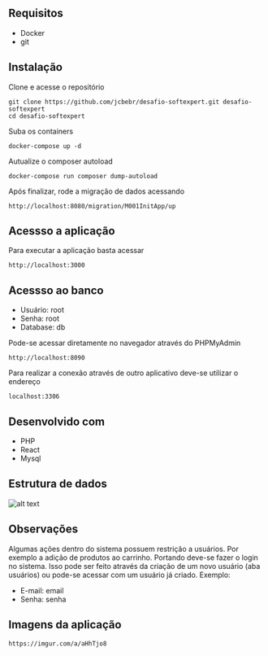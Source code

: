 ## Requisitos
- Docker
- git

## Instalação

Clone e acesse o repositório
```
git clone https://github.com/jcbebr/desafio-softexpert.git desafio-softexpert
cd desafio-softexpert
```
Suba os containers
```
docker-compose up -d
```
Autualize o composer autoload
```
docker-compose run composer dump-autoload
```
Após finalizar, rode a migração de dados acessando
```
http://localhost:8080/migration/M001InitApp/up
```

## Acessso a aplicação
Para executar a aplicação basta acessar
```
http://localhost:3000
```

## Acessso ao banco
- Usuário: root
- Senha: root
- Database: db

Pode-se acessar diretamente no navegador através do PHPMyAdmin
```
http://localhost:8090
```
Para realizar a conexão através de outro aplicativo deve-se utilizar o endereço

```
localhost:3306
```

## Desenvolvido com
- PHP
- React
- Mysql

## Estrutura de dados
![alt text](https://i.imgur.com/M8KqM18.png)

## Observações
Algumas ações dentro do sistema possuem restrição a usuários. Por exemplo a adição de produtos ao carrinho. Portando deve-se fazer o login no sistema. Isso pode ser feito através da criação de um novo usuário (aba usuários) ou pode-se acessar com um usuário já criado. 
Exemplo: 
- E-mail: email
- Senha: senha

## Imagens da aplicação
```
https://imgur.com/a/aHhTjo8
```
